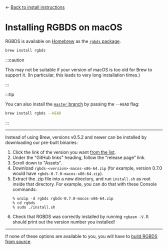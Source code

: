 
<hgroup>

← [Back to install instructions](/install)

# Installing RGBDS on macOS

</hgroup>

RGBDS is available on [Homebrew](https://brew.sh) as the [`rgbds` package](https://formulae.brew.sh/formula/rgbds).

```bash
brew install rgbds
```

:::caution

This may not be suitable if your version of macOS is too old for Brew to support it.
(In particular, this leads to very long installation times.)

:::

:::tip

You can also install the [`master` branch](/docs/master) by passing the `--HEAD` flag:
```bash
brew install rgbds --HEAD
```

:::

---

Instead of using Brew, versions v0.5.2 and newer can be installed by downloading our pre-built binaries:

1. Click the link of the version you want [from the list](/docs).
2. Under the "GitHub links" heading, follow the "release page" link.
3. Scroll down to "Assets".
4. Download <code>rgbds-<var>&lt;version&gt;</var>-macos-x86-64.zip</code> (for example, version 0.7.0 would have `rgbds-0.7.0-macos-x86-64.zip`).
5. Extract the .zip file into a new directory, and run `install.sh` as root inside that directory.
   For example, you can do that with these Console commands:
   ```console
   % unzip -d rgbds rgbds-0.7.0-macos-x86-64.zip
   % cd rgbds
   % sudo ./install.sh
   ```
6. Check that RGBDS was correctly installed by running `rgbasm -V`.
   It should print out the version number you installed!

---

If none of these options are available to you, you will have to [build RGBDS from source](source).
